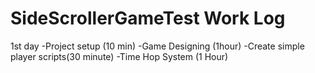 # SideScrollerGameTest Work Log
1st day
-Project setup (10 min)
-Game Designing (1hour)
-Create simple player scripts(30 minute)
-Time Hop System (1 Hour)
